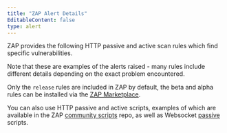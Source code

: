 ```yaml
---
title: "ZAP Alert Details"
EditableContent: false
type: alert
---
```


ZAP provides the following HTTP passive and active scan rules which find specific vulnerabilities.

Note that these are examples of the alerts raised - many rules include different details depending on the exact problem encountered.

Only the `release` rules are included in ZAP by default, the beta and alpha rules can be installed via the [ZAP Marketplace](/addons/).

You can also use HTTP passive and active scripts, examples of which are available in the ZAP [community scripts](https://github.com/zaproxy/community-scripts) repo, as well as Websocket [passive](/docs/desktop/addons/websockets/pscanrules/) scripts.
